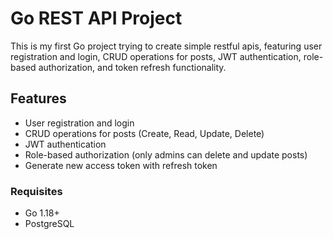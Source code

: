 # Go REST API Project

This is my first Go project trying to create simple restful apis, featuring user registration and login, CRUD operations for posts, JWT authentication, role-based authorization, and token refresh functionality.

## Features

- User registration and login
- CRUD operations for posts (Create, Read, Update, Delete)
- JWT authentication
- Role-based authorization (only admins can delete and update posts)
- Generate new access token with refresh token


### Requisites

- Go 1.18+
- PostgreSQL
